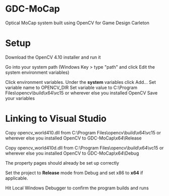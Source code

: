 # GDC-MoCap
Optical MoCap system built using OpenCV for Game Design Carleton

# Setup
Download the OpenCV 4.10 installer and run it

Go into your system path (Windows Key > type "path" and click Edit the system environment variables)

Click environment variables.
Under the **system** variables click Add...
Set variable name to OPENCV_DIR
Set variable value to C:\Program Files\opencv\build\x64\vc15 or wherever else you installed OpenCV
Save your variables

# Linking to Visual Studio
Copy opencv_world410.dll from C:\Program Files\opencv\build\x64\vc15 or wherever else you installed OpenCV to GDC-MoCap\x64\Release 

Copy opencv_world410d.dll from C:\Program Files\opencv\build\x64\vc15 or wherever else you installed OpenCV to GDC-MoCap\x64\Debug 

The property pages should already be set up correctly

Set the project to **Release** mode from Debug and set x86 to **x64** if applicable.

Hit Local Windows Debugger to confirm the program builds and runs


